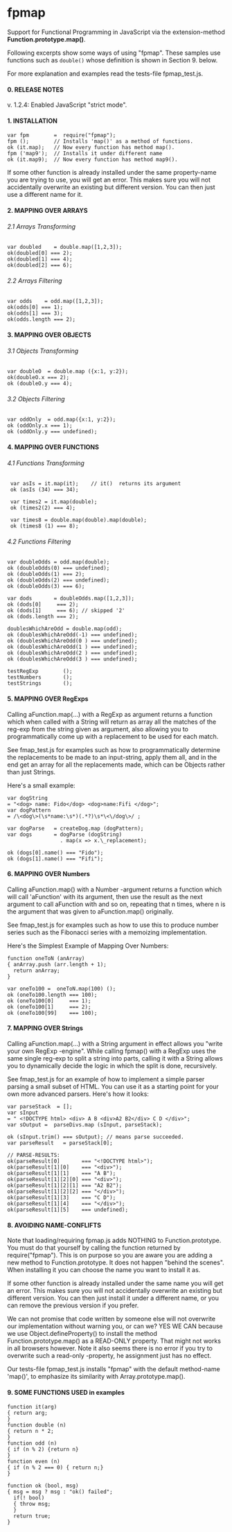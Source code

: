 # fpmap
 Support for Functional Programming in JavaScript via the extension-method **Function.prototype.map()**.

Following excerpts show some ways of using "fpmap". These samples use functions such as ```double()``` whose definition is shown in Section 9. below.

For more explanation and examples read the tests-file fpmap_test.js.

#### 0. RELEASE NOTES  
v. 1.2.4: Enabled JavaScript "strict mode".

#### 1. INSTALLATION
    var fpm        =  require("fpmap");
    fpm ();        // Installs 'map()' as a method of functions.
    ok (it.map);   // Now every function has method map().
    fpm ('map9');  // Installs it under different name
    ok (it.map9);  // Now every function has method map9().

If some other function is already installed under the same property-name you are trying to use, you will get an error. This makes sure you will not accidentally overwrite an existing but different version. You can then just use a different name for it.






#### 2. MAPPING OVER ARRAYS

###### 2.1  Arrays Transforming
	var doubled    = double.map([1,2,3]);
	ok(doubled[0] === 2);
	ok(doubled[1] === 4);
	ok(doubled[2] === 6);

###### 2.2  Arrays Filtering
	var odds    = odd.map([1,2,3]);
	ok(odds[0] === 1);
	ok(odds[1] === 3);
	ok(odds.length === 2);

#### 3. MAPPING OVER OBJECTS

###### 3.1  Objects Transforming
    var doubleO  = double.map ({x:1, y:2});
    ok(doubleO.x === 2);
    ok (doubleO.y === 4);

###### 3.2  Objects Filtering
    var oddOnly  = odd.map({x:1, y:2});
    ok (oddOnly.x === 1);
    ok (oddOnly.y === undefined);


#### 4. MAPPING OVER FUNCTIONS

###### 4.1 Functions Transforming

     var asIs = it.map(it);    // it()  returns its argument
     ok (asIs (34) === 34);

     var times2 = it.map(double);
     ok (times2(2) === 4);

     var times8 = double.map(double).map(double);
     ok (times8	(1) === 8);


###### 4.2 Functions Filtering

    var doubleOdds = odd.map(double);
    ok (doubleOdds(0) === undefined);
    ok (doubleOdds(1) === 2);
    ok (doubleOdds(2) === undefined);
    ok (doubleOdds(3) === 6);

    var dods       = doubleOdds.map([1,2,3]);
    ok (dods[0]     === 2);
    ok (dods[1]     === 6); // skipped '2'
    ok (dods.length === 2);

    doublesWhichAreOdd = double.map(odd);
    ok (doublesWhichAreOdd(-1) === undefined);
    ok (doublesWhichAreOdd(0 ) === undefined);
    ok (doublesWhichAreOdd(1 ) === undefined);
    ok (doublesWhichAreOdd(2 ) === undefined);
    ok (doublesWhichAreOdd(3 ) === undefined);

    testRegExp        ();
    testNumbers       ();
    testStrings       ();


#### 5. MAPPING OVER RegExps
Calling aFunction.map(...) with a RegExp as argument returns a function which when called with a String will return as array all the matches of the reg-exp from the string given as argument, also allowing you to programmatically come up with a replacement to be used for each match.

See fmap_test.js for examples such as how to  programmatically determine the replacements to be made to an input-string, apply them all, and in the end get an array for all the replacements made, which can be Objects rather than just Strings.

Here's a small example:

    var dogString  
    = "<dog> name: Fido</dog> <dog>name:Fifi </dog>";
    var dogPattern
    = /\<dog\>(\s*name:\s*)(.*?)\s*\<\/dog\>/ ;

    var dogParse   = createDog.map (dogPattern);
    var dogs       = dogParse (dogString)
                     . map(x => x.\_replacement);

    ok (dogs[0].name() === "Fido");
    ok (dogs[1].name() === "Fifi");    


#### 6. MAPPING OVER Numbers
Calling aFunction.map() with a Number -argument returns a function which will call 'aFunction' with its argument, then use the result as the next argument to call aFunction with and so on, repeating that n times, where n is the argument that was given to aFunction.map() originally.

See fmap_test.js for examples such as how to use this to produce number series such as the Fibonacci series with a memoizing implementation.

Here's the Simplest Example of Mapping Over Numbers:

    function oneToN (anArray)
    { anArray.push (arr.length + 1);
      return anArray;
	}

    var oneTo100 =  oneToN.map(100) ();
    ok (oneTo100.length === 100);
    ok (oneTo100[0]     === 1);
    ok (oneTo100[1]     === 2);
    ok (oneTo100[99]    === 100);


#### 7. MAPPING OVER Strings
Calling aFunction.map(...) with a String argument in effect allows you "write your own RegExp -engine". While calling fpmap() with a RegExp uses the same single reg-exp to split a string into parts, calling it with a String allows you to dynamically decide the logic in which the split is done, recursively.

See fmap_test.js for an example of how to implement a simple parser parsing a small subset of HTML. You can use it as a starting point for your own more advanced parsers. Here's how it looks:

    var parseStack  = [];
    var sInput  
    = " <!DOCTYPE html> <div> A B <div>A2 B2</div> C D </div>";
    var sOutput =  parseDivs.map (sInput, parseStack);

    ok (sInput.trim() === sOutput); // means parse succeeded.
    var parseResult   = parseStack[0];

    // PARSE-RESULTS:   
    ok(parseResult[0]       === "<!DOCTYPE html>");
    ok(parseResult[1][0]    === "<div>");
    ok(parseResult[1][1]    === "A B");
    ok(parseResult[1][2][0] === "<div>");
    ok(parseResult[1][2][1] === "A2 B2");
    ok(parseResult[1][2][2] === "</div>");
    ok(parseResult[1][3]    === "C D");
    ok(parseResult[1][4]    === "</div>");
    ok(parseResult[1][5]    === undefined);



#### 8. AVOIDING NAME-CONFLIFTS

Note that loading/requiring fpmap.js adds NOTHING to Function.prototype. You must do that yourself by calling the function returned by require("fpmap"). This is on purpose so you are aware you are adding a new method to Function.prototype. It does not happen "behind the scenes". When installing it you can choose the name you want to install it as.

If some other function is already installed under the same name you will get an error. This makes sure you will not accidentally overwrite an existing but different version. You can then just install it under a different name, or you can remove the previous version if you prefer.  

We can not promise that code written by someone else will not overwrite our implementation without warning you, or can we?
YES WE CAN because we use Object.defineProperty() to install the method Function.prototype.map() as a READ-ONLY property. That might not works in all browsers however. Note it also seems there is no error if you try to overwrite such a read-only -property, he assignment just has no effect.   

Our tests-file fpmap_test.js installs "fpmap" with the default method-name 'map()',  to emphasize its similarity with Array.prototype.map().  


#### 9. SOME FUNCTIONS USED in examples

    function it(arg)
    { return arg;
    }
    function double (n)
    { return n * 2;
    }
    function odd (n)
    { if (n % 2) {return n}
    }
    function even (n)
    { if (n % 2 === 0) { return n;}
    }

    function ok (bool, msg)
    { msg = msg ? msg : "ok() failed";
      if(! bool)
      { throw msg;
      }
      return true;
    }
